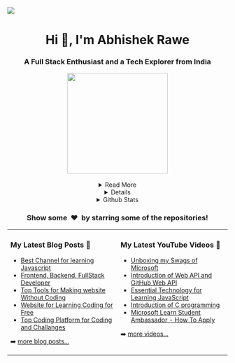 ![](https://komarev.com/ghpvc/?username=ayan-biswas0412)

<h1 align="center">Hi 👋, I'm Abhishek Rawe</h1>
<h3 align="center">A Full Stack Enthusiast and a Tech Explorer from India</h3>


<p align="Center" ><img src="https://camo.githubusercontent.com/3b7c592ede97b6138ffd4b1cc1541c2f3b11fd39/687474703a2f2f33312e6d656469612e74756d626c722e636f6d2f31376665613932306666333665663466356238373764353231366137616164392f74756d626c725f6d6f39786a65387a5a34317163626975666f315f313238302e676966" height="230px" width ="230px"></p>

<!-- Details Section-->
<details align="center">
    <summary> Read More</summary>
    <p align="center">
        <!-- Social Links -->
        <p>Find me on</p>
        <!-- Gmail -->
        <a href="mailto:abhi953434@gmail.com" target="_blank"><img alt="Gmail"
                src="https://img.shields.io/badge/-Gmail-EA4335?style=flat-square&logo=Gmail&logoColor=white">
        </a>
        <!-- Facebook -->
        <a href="https://www.facebook.com/profile.php?id=100049334353709" target="_blank"><img alt="Facebook"
                src="https://img.shields.io/badge/-Facebook-1877F2?style=flat-square&logo=Facebook&logoColor=white">
        </a>
        <!-- Instagram -->
        <a href="https://www.instagram.com/abhishek_rawe/" target="_blank"><img alt="Instagram"
                src="https://img.shields.io/badge/-Instagram-E4405F?style=flat-square&logo=Instagram&logoColor=white">
        </a>
        <!-- Linkedin -->
        <a href="https://www.linkedin.com/in/abhishekrawe/" target="_blank"><img alt="Linkedin"
                src="https://img.shields.io/badge/-Linkedin-0A66C2?style=flat-square&logo=Linkedin&logoColor=white">
        </a>
        <!-- Youtube -->
        <a href="https://www.youtube.com/channel/UCd92D4k_1I-HpErxbJy20jA" target="_blank"><img alt="Youtube"
                src="https://img.shields.io/badge/-Youtube-FF0000?style=flat-square&logo=Youtube&logoColor=white">
        </a>
        <!-- Medium -->
        <a href="https://medium.com/@Abhishek_rawe" target="_blank"><img alt="Medium"
                src="https://img.shields.io/badge/-Medium-0A66C2?style=flat-square&logo=Medium&logoColor=white">
        </a>
    </p>
</details>

<details align="center">  
    
**Languages and Tools:**  

<code><img height="20" src="https://raw.githubusercontent.com/github/explore/80688e429a7d4ef2fca1e82350fe8e3517d3494d/topics/javascript/javascript.png"></code>

<code><img height="20" src="https://raw.githubusercontent.com/github/explore/80688e429a7d4ef2fca1e82350fe8e3517d3494d/topics/react/react.png"></code>

<code><img height="20" src="https://raw.githubusercontent.com/github/explore/80688e429a7d4ef2fca1e82350fe8e3517d3494d/topics/express/express.png"></code>
<code><img height="20" src="https://raw.githubusercontent.com/github/explore/80688e429a7d4ef2fca1e82350fe8e3517d3494d/topics/mongo/mongodb.png"></code>
<code><img height="20" src="https://raw.githubusercontent.com/github/explore/80688e429a7d4ef2fca1e82350fe8e3517d3494d/topics/nodejs/nodejs.png"></code>
<code><img height="20" src="https://raw.githubusercontent.com/github/explore/80688e429a7d4ef2fca1e82350fe8e3517d3494d/topics/cpp/cpp.png"></code>
<code><img height="20" src="https://raw.githubusercontent.com/github/explore/80688e429a7d4ef2fca1e82350fe8e3517d3494d/topics/python/python.png"></code>
<code><img height="20" src="https://raw.githubusercontent.com/github/explore/80688e429a7d4ef2fca1e82350fe8e3517d3494d/topics/mysql/mysql.png"></code>
<code><img height="20" src="https://raw.githubusercontent.com/github/explore/80688e429a7d4ef2fca1e82350fe8e3517d3494d/topics/firebase/firebase.png"></code>
<code><img height="20" src="https://raw.githubusercontent.com/github/explore/80688e429a7d4ef2fca1e82350fe8e3517d3494d/topics/git/git.png"></code>
</details>




<table  align="Center" ><tr><td valign="top" width="50%">

### My Latest Blog Posts 🌱
<!-- BLOG-POST-LIST:START -->
- [Best Channel for learning Javascript](https://medium.com/@Abhishek_rawe/10-best-youtube-channels-for-learning-javascript-595b3d0b2df5)
- [Frontend, Backend, FullStack Developer](https://medium.com/@Abhishek_rawe/what-is-a-front-end-back-end-full-stack-developer-122ea0a8f0b0)
- [Top Tools for Making website Without Coding](https://medium.com/@Abhishek_rawe/tools-to-make-websites-without-coding-skills-e94990497f03)
- [Website for Learning Coding for Free](https://medium.com/@Abhishek_rawe/website-to-learn-coding-for-free-845926961337)
- [Top Coding Platform for Coding and Challanges ](https://medium.com/@Abhishek_rawe/top-5-popular-website-for-coding-challenges-and-for-practices-9d32e06f691b)
<!-- BLOG-POST-LIST:END -->
➡️ [more blog posts...](https://medium.com/@Abhishek_rawe)
</td>
<td valign="top" width="50%">

### My Latest YouTube Videos 🌱

<!-- YOUTUBE-VIDEOS-LIST:START -->
- [Unboxing my Swags of Microsoft](https://www.youtube.com/watch?v=tA8UwSYiC9k&ab_channel=GeekswithRawe)
- [Introduction of Web API and GitHub Web API](https://www.youtube.com/watch?v=YxWY_QGwwKc&ab_channel=GeekswithRawe)
- [Essential Technology for Learning JavaScript](https://youtu.be/UI2_JwZJKZQ)
- [Introduction of C programming](https://youtube.com/playlist?list=PLEpXU8c1IB5fUk3dXcC_ZeZXX8Js9DHqp)
- [Microsoft Learn Student Ambassador - How To Apply](https://youtu.be/jxvtSzh5s5g)

<!-- YOUTUBE-VIDEOS-LIST:END -->
➡️ [more videos...](https://www.youtube.com/channel/UCd92D4k_1I-HpErxbJy20jA)
</td>

 <details  align="center">
<summary> Github Stats</summary>

<p align="center"> <img src="https://github-readme-stats.vercel.app/api?username=abhishekrawe&show_icons=true&theme=gotham" alt="Abhishek Rawe | Stats" />

</details>








[website]: https://abhishekrawe.github.io/abportfolio/
[medium]: https://medium.com/@Abhishek_rawe
[twitter]: https://twitter.com/codeSTACKr
[youtube]: https://youtube.com/abhishekrawe
[instagram]: https://instagram.com/abhishek_rawe
[linkedin]: https://www.linkedin.com/in/abhishek-rawe-11b4011aa
[webdevplaylist]: https://www.youtube.com/playlist?list=PLkwxH9e_vrAJ0WbEsFA9W3I1W-g_BTsbt
[jsplaylist]: https://www.youtube.com/playlist?list=PLkwxH9e_vrALRJKu7wfXby3MKeflhTu6B
[cssplaylist]: https://www.youtube.com/playlist?list=PLkwxH9e_vrALSdvZuEh6gqQdmDoDIoqz4
[reactplaylist]: https://www.youtube.com/playlist?list=PLkwxH9e_vrAK4TdffpxKY3QGyHCpxFcQ0

<h3 align="center">Show some &nbsp;❤️&nbsp; by starring some of the repositories!</h3>

